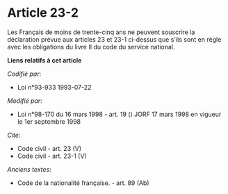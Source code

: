 # Article 23-2

Les Français de moins de trente-cinq ans ne peuvent souscrire la déclaration prévue aux articles 23 et 23-1 ci-dessus que
s'ils sont en règle avec les obligations du livre II du code du service national.

**Liens relatifs à cet article**

_Codifié par_:

  - Loi n°93-933 1993-07-22

_Modifié par_:

  - Loi n°98-170 du 16 mars 1998 - art. 19 () JORF 17 mars 1998 en vigueur le 1er septembre 1998

_Cite_:

  - Code civil - art. 23 (V)
  - Code civil - art. 23-1 (V)

_Anciens textes_:

  - Code de la nationalité française. - art. 89 (Ab)
